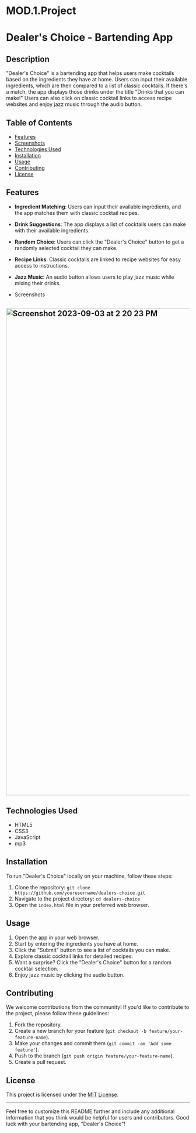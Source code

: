 # MOD.1.Project
# Dealer's Choice - Bartending App

## Description

"Dealer's Choice" is a bartending app that helps users make cocktails based on the ingredients they have at home. Users can input their available ingredients, which are then compared to a list of classic cocktails. If there's a match, the app displays those drinks under the title "Drinks that you can make!" Users can also click on classic cocktail links to access recipe websites and enjoy jazz music through the audio button.

## Table of Contents

- [Features](#features)
- [Screenshots](#screenshots)
- [Technologies Used](#technologies-used)
- [Installation](#installation)
- [Usage](#usage)
- [Contributing](#contributing)
- [License](#license)

## Features

- **Ingredient Matching**: Users can input their available ingredients, and the app matches them with classic cocktail recipes.

- **Drink Suggestions**: The app displays a list of cocktails users can make with their available ingredients.

- **Random Choice**: Users can click the "Dealer's Choice" button to get a randomly selected cocktail they can make.

- **Recipe Links**: Classic cocktails are linked to recipe websites for easy access to instructions.

- **Jazz Music**: An audio button allows users to play jazz music while mixing their drinks.

- Screenshots

## <img width="1331" alt="Screenshot 2023-09-03 at 2 20 23 PM" src="https://github.com/renethedeveloper/MOD.1.Project/assets/141177700/562cf94c-9ef6-4727-8de0-244a24595c39">




## Technologies Used

- HTML5
- CSS3
- JavaScript
- mp3

## Installation

To run "Dealer's Choice" locally on your machine, follow these steps:

1. Clone the repository: `git clone https://github.com/yourusername/dealers-choice.git`
2. Navigate to the project directory: `cd dealers-choice`
3. Open the `index.html` file in your preferred web browser.

## Usage

1. Open the app in your web browser.
2. Start by entering the ingredients you have at home.
3. Click the "Submit" button to see a list of cocktails you can make.
4. Explore classic cocktail links for detailed recipes.
5. Want a surprise? Click the "Dealer's Choice" button for a random cocktail selection.
6. Enjoy jazz music by clicking the audio button.

## Contributing

We welcome contributions from the community! If you'd like to contribute to the project, please follow these guidelines:

1. Fork the repository.
2. Create a new branch for your feature (`git checkout -b feature/your-feature-name`).
3. Make your changes and commit them (`git commit -am 'Add some feature'`).
4. Push to the branch (`git push origin feature/your-feature-name`).
5. Create a pull request.

## License

This project is licensed under the [MIT License](LICENSE).

---

Feel free to customize this README further and include any additional information that you think would be helpful for users and contributors. Good luck with your bartending app, "Dealer's Choice"!
